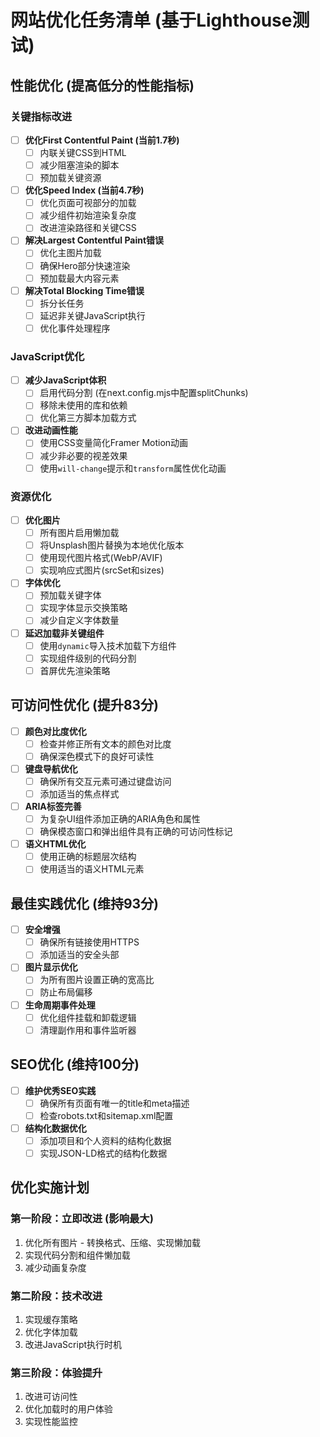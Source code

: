 # 网站优化任务清单 (基于Lighthouse测试)

## 性能优化 (提高低分的性能指标)

### 关键指标改进
- [ ] **优化First Contentful Paint (当前1.7秒)**
  - [ ] 内联关键CSS到HTML
  - [ ] 减少阻塞渲染的脚本
  - [ ] 预加载关键资源

- [ ] **优化Speed Index (当前4.7秒)**
  - [ ] 优化页面可视部分的加载
  - [ ] 减少组件初始渲染复杂度
  - [ ] 改进渲染路径和关键CSS

- [ ] **解决Largest Contentful Paint错误**
  - [ ] 优化主图片加载
  - [ ] 确保Hero部分快速渲染
  - [ ] 预加载最大内容元素

- [ ] **解决Total Blocking Time错误**
  - [ ] 拆分长任务
  - [ ] 延迟非关键JavaScript执行
  - [ ] 优化事件处理程序

### JavaScript优化
- [ ] **减少JavaScript体积**
  - [ ] 启用代码分割 (在next.config.mjs中配置splitChunks)
  - [ ] 移除未使用的库和依赖
  - [ ] 优化第三方脚本加载方式

- [ ] **改进动画性能**
  - [ ] 使用CSS变量简化Framer Motion动画
  - [ ] 减少非必要的视差效果
  - [ ] 使用`will-change`提示和`transform`属性优化动画

### 资源优化
- [ ] **优化图片**
  - [ ] 所有图片启用懒加载
  - [ ] 将Unsplash图片替换为本地优化版本
  - [ ] 使用现代图片格式(WebP/AVIF)
  - [ ] 实现响应式图片(srcSet和sizes)

- [ ] **字体优化**
  - [ ] 预加载关键字体
  - [ ] 实现字体显示交换策略
  - [ ] 减少自定义字体数量

- [ ] **延迟加载非关键组件**
  - [ ] 使用`dynamic`导入技术加载下方组件
  - [ ] 实现组件级别的代码分割
  - [ ] 首屏优先渲染策略

## 可访问性优化 (提升83分)

- [ ] **颜色对比度优化**
  - [ ] 检查并修正所有文本的颜色对比度
  - [ ] 确保深色模式下的良好可读性

- [ ] **键盘导航优化**
  - [ ] 确保所有交互元素可通过键盘访问
  - [ ] 添加适当的焦点样式

- [ ] **ARIA标签完善**
  - [ ] 为复杂UI组件添加正确的ARIA角色和属性
  - [ ] 确保模态窗口和弹出组件具有正确的可访问性标记

- [ ] **语义HTML优化**
  - [ ] 使用正确的标题层次结构
  - [ ] 使用适当的语义HTML元素

## 最佳实践优化 (维持93分)

- [ ] **安全增强**
  - [ ] 确保所有链接使用HTTPS
  - [ ] 添加适当的安全头部

- [ ] **图片显示优化**
  - [ ] 为所有图片设置正确的宽高比
  - [ ] 防止布局偏移

- [ ] **生命周期事件处理**
  - [ ] 优化组件挂载和卸载逻辑
  - [ ] 清理副作用和事件监听器

## SEO优化 (维持100分)

- [ ] **维护优秀SEO实践**
  - [ ] 确保所有页面有唯一的title和meta描述
  - [ ] 检查robots.txt和sitemap.xml配置

- [ ] **结构化数据优化**
  - [ ] 添加项目和个人资料的结构化数据
  - [ ] 实现JSON-LD格式的结构化数据

## 优化实施计划

### 第一阶段：立即改进 (影响最大)
1. 优化所有图片 - 转换格式、压缩、实现懒加载
2. 实现代码分割和组件懒加载
3. 减少动画复杂度

### 第二阶段：技术改进
1. 实现缓存策略
2. 优化字体加载
3. 改进JavaScript执行时机

### 第三阶段：体验提升
1. 改进可访问性
2. 优化加载时的用户体验
3. 实现性能监控